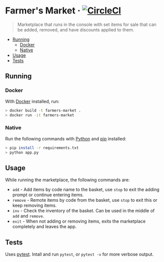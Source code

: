 # Farmer's Market &middot; [![CircleCI](https://img.shields.io/circleci/project/github/JHart9/farmers-market.svg?style=flat-square)](https://circleci.com/gh/JHart9/farmers-market/)

> Marketplace that runs in the console with set items for sale that can be added, removed, and have discounts applied to them.

- [Running](#running)
    - [Docker](#docker)
    - [Native](#native)
- [Usage](#usage)
- [Tests](#tests)

## Running

### Docker

With [Docker](https://www.docker.com/get-docker) installed, run:

```sh
> docker build -t farmers-market .
> docker run -it farmers-market
```

### Native

Run the following commands with [Python](https://www.python.org/downloads/) and [pip](https://pip.pypa.io/en/stable/installing/) installed:

```sh
> pip install -r requirements.txt
> python app.py
```

## Usage

While running the marketplace, the following commands are:
- `add` - Add items by code name to the basket, use `stop` to exit the adding prompt or continue entering items.
- `remove` - Remote items by code from the basket, use `stop` to exit this or keep removing items.
- `inv` - Check the inventory of the basket. Can be used in the middle of `add` and `remove`.
- `exit` - When not adding or removing items, exits the marketplace completely and leaves the app.

## Tests

Uses [pytest](https://docs.pytest.org). Intall and run `pytest`, or `pytest -v` for more verbose output.